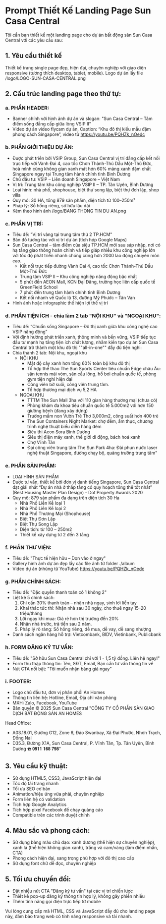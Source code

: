 # Prompt Thiết Kế Landing Page Sun Casa Central

Tôi cần bạn thiết kế một landing page cho dự án bất động sản Sun Casa Central với các yêu cầu sau:

## 1. Yêu cầu thiết kế

Thiết kế trang single page đẹp, hiện đại, chuyên nghiệp với giao diện responsive (tương thích desktop, tablet, mobile).
Logo dự án lấy file /logo/LOGO-SUN-CASA-CENTRAL.png

## 2. Cấu trúc landing page theo thứ tự:

### a. PHẦN HEADER:
- Banner chính với hình ảnh dự án và slogan: "Sun Casa Central – Tâm điểm sống đẳng cấp giữa lòng VSIP II"
- Video dự án video flycam dự án, Caption: “Khu đô thị kiểu mẫu đậm phong cách Singapore”, video từ https://youtu.be/PQHZk_nOedc

### b. PHẦN GIỚI THIỆU DỰ ÁN:
- Được phát triển bởi VSIP Group, Sun Casa Central vị trí đẳng cấp kết nối trực tiếp với Vành Đai 4, cao tốc Chơn Thành-Thủ Dầu Một-Thủ Đức, hoà mình cùng không gian xanh mát hơn 60% mảng xanh đậm chất Singapore ngay tại Trung tâm hành chính tỉnh Bình Dương
- Chủ đầu tư: VSIP – Liên doanh Singapore – Việt Nam
- Vị trí: Trung tâm khu công nghiệp VSIP II – TP. Tân Uyên, Bình Dương
- Loại hình: nhà phố, shophouse, biệt thự song lập, biệt thự đơn lập, shop villa
- Quy mô: 30 HA, tổng 879 sản phẩm, diện tích từ 100–250m²
- Pháp lý: Sổ hồng riêng, sở hữu lâu dài
- Kèm theo hình ảnh /logo/BANG THONG TIN DU AN.png

### c. PHẦN VỊ TRÍ:
- Tiêu đề: "Vị trí vàng tại trung tâm thứ 2 TP.HCM"
- Bản đồ tương tác với vị trí dự án (tích hợp Google Maps)
- Sun Casa Central – tâm điểm của siêu TP.HCM mới sau sáp nhập, nơi có hạ tầng giao thông hoàn chỉnh và tiếp giáp nhiều khu công nghiệp lớn với tốc độ phát triển nhanh chóng cùng hơn 2000 lao động chuyên môn cao.
   + Kết nối trực tiếp đường Vành Đai 4, cao tốc Chơn Thành-Thủ Dầu Một-Thủ Đức
   + Trung tâm VSIP II – Khu công nghiệp năng động bậc nhất
   + 5 phút đến AEON Mall, KCN Đại Đăng, trường học liên cấp quốc tế GreenField School
   + 7 phút đến trung tâm hành chính tỉnh Bình Dương
   + Kết nối nhanh về Quốc lộ 13, đường Mỹ Phước – Tân Vạn
- Hình ảnh hoặc infographic thể hiện lợi thế vị trí

### d. PHẦN TIỆN ÍCH - chia làm 2 tab "NỘI KHU" và "NGOẠI KHU":
- Tiêu đề: “Chuẩn sống Singapore – Đô thị xanh giữa khu công nghệ cao VSIP năng động”
- Với định hướng phát triển xanh, thông minh và bền vững, VSIP tiếp tục đầu tư mạnh hạ tầng tiện ích chất lượng, nhằm kiến tạo dự án Sun Casa Central trở thành một khu đô thị ""all-in-one"" đầy đủ tiện nghi:
- Chia thành 2 tab: Nội khu, ngoại khu
   + NỘI KHU
      * Mật độ cây xanh hơn tổng 60% toàn bộ khu đô thị
      * Tổ hợp thể thao The Sun Sports Center tiêu chuẩn Edge châu Âu: sân tennis mái vòm, sân cầu lông, hồ bơi chuẩn quốc tế, phòng gym tiện nghi hiện đại
      * Công viên bờ suối, công viên trung tâm.
      * Tổ hợp thương mại dịch vụ 5,2 HA
   + NGOẠI KHU
      * TTTM The Sun Mall 3ha với 110 gian hàng thương mại (chưa có)
      * Phòng khám đa khoa tiêu chuẩn quốc tế 5.000m2 với hơn 150 giường bệnh (đang xây dựng)
      * Trường mầm non Vườn Trẻ Thơ 3,000m2, công suất hơn 400 trẻ
      * The Sun Containers Night Market: chợ đêm, ẩm thực, chương trình nghệ thuật biểu diễn hàng đêm
      * Siêu thị Aeon Sora Bình Dương
      * Siêu thị điện máy xanh, thế giới di động, bách hoá xanh
      * Chợ Vĩnh Tân
      * Đại công viên trung tâm The Sun Park 4ha: Đài phun nước laser nghệ thuật Singapore, đường chạy bộ, quảng trường trung tâm"

### e. PHẦN SẢN PHẨM:
- LOẠI HÌNH SẢN PHẨM
- Được tư vấn, thiết kế bởi đơn vị danh tiếng Singapore, Sun Casa Central đạt giải nhất “Dự án nhà ở thấp tầng có quy hoạch tổng thể tốt nhất” (Best Housing Master Plan Design) - Dot Property Awards 2020
- Quy mô: 879 sản phẩm đa dạng trên diện tích 30 Ha
   + Nhà Phố Liền Kề loại 1
   + Nhà Phố Liền Kề loại 2
   + Nhà Phố Thương Mại (Shophouse)
   + Biệt Thự Đơn Lập
   + Biệt Thự Song Lập
   + Diện tích: từ 100 – 250m2
   + Thiết kế xây dựng từ 2 đến 3 tầng

### f. PHẦN THƯ VIỆN:
- Tiêu đề: "Thực tế hiện hữu – Dọn vào ở ngay"
- Gallery hình ảnh dự án đẹp lấy các file ảnh từ folder ./album
- Video dự án (nhúng từ YouTube) https://youtu.be/PQHZk_nOedc 

### g. PHẦN CHÍNH SÁCH:
- Tiêu đề: "Đặc quyền thanh toán có 1 không 2"
- Liệt kê 5 chính sách:
   1. Chỉ cần 30% thanh toán – nhận nhà ngay, sinh lời liền tay
   2. Khai thác tức thì: Nhận nhà sau 30 ngày, cho thuê ngay 15–20 triệu/tháng
   3. Lời ngay khi mua: Giá rẻ hơn thị trường đến 20%
   4. Nhận nhà trước, trả tiền sau 2 năm.
   5. Pháp lý rõ ràng: Sổ hồng riêng, dễ mua, dễ vay, dễ sang nhượng
- Danh sách ngân hàng hỗ trợ: Vietcombank, BIDV, Vietinbank, Publicbank

### h. FORM ĐĂNG KÝ TƯ VẤN:
- Tiêu đề: "Sở hữu Sun Casa Central chỉ với 1 - 1,5 tỷ đồng. Liên hệ ngay!"
- Form thu thập thông tin: Tên, SĐT, Email, Bạn cần tư vấn thông tin về
- Nút CTA nổi bật: "Tôi muốn nhận bảng giá ngay"

### i. FOOTER:
- Logo chủ đầu tư, đơn vị phân phối An Homes
- Thông tin liên hệ: Hotline, Email, Địa chỉ văn phòng
- MXH: Zalo, Facebook, YouTube
- Bản quyền © 2025 Sun Casa Central
"CÔNG TY CỔ PHẦN SÀN GIAO DỊCH BẤT ĐỘNG SẢN AN HOMES

Head Office: 
- A03.18.01, Đường G12, Zone 6, Đảo Swanbay, Xã Đại Phước,  Nhơn Trạch,  Đồng Nai
- D35.3, Đường X1A, Sun Casa Central, P. Vĩnh Tân, Tp. Tân Uyên, Bình Dương
☎️ 𝟎𝟗𝟏𝟏 𝟏𝟔𝟖 𝟕𝟗𝟖"


## 3. Yêu cầu kỹ thuật:
- Sử dụng HTML5, CSS3, JavaScript hiện đại
- Tốc độ tải trang nhanh
- Tối ưu SEO cơ bản
- Animation/hiệu ứng vừa phải, chuyên nghiệp
- Form liên hệ có validation
- Tích hợp Google Analytics
- Tích hợp pixel Facebook để chạy quảng cáo
- Compatible trên các trình duyệt chính

## 4. Màu sắc và phong cách:
- Sử dụng bảng màu chủ đạo: xanh dương (thể hiện sự chuyên nghiệp), xanh lá (thể hiện không gian xanh), trắng và cam/vàng (làm điểm nhấn, CTA)
- Phong cách hiện đại, sang trọng phù hợp với đô thị cao cấp
- Sử dụng font chữ dễ đọc, chuyên nghiệp

## 5. Tối ưu chuyển đổi:
- Đặt nhiều nút CTA "Đăng ký tư vấn" tại các vị trí chiến lược
- Thiết kế pop-up đăng ký thông tin hợp lý, không gây phiền nhiễu
- Thêm tính năng gọi điện trực tiếp từ mobile

Vui lòng cung cấp mã HTML, CSS và JavaScript đầy đủ cho landing page này, đảm bảo trang web có tính năng responsive và tải nhanh.